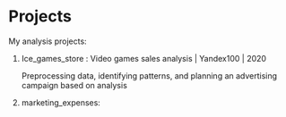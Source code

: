 # Projects
My analysis projects:
1. Ice_games_store :
    Video games sales analysis | Yandex100 | 2020<p>
    Preprocessing data, identifying patterns, and planning an advertising campaign based on analysis

2. marketing_expenses:
    

    
